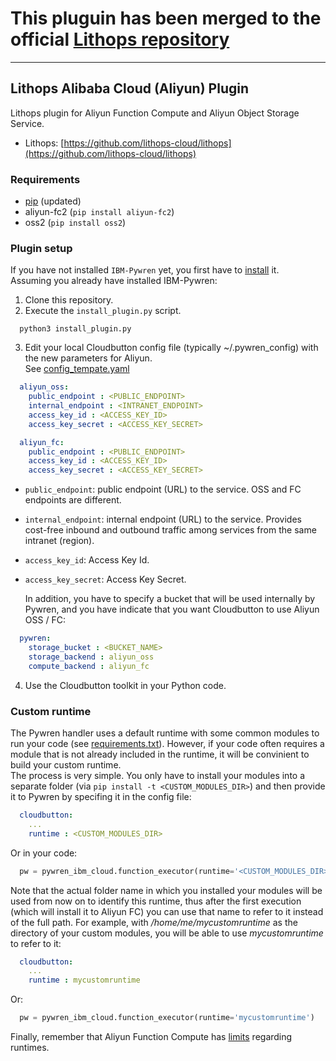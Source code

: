 # This pluguin has been merged to the official [Lithops repository](https://github.com/lithops-cloud/lithops)

-------
 
## Lithops Alibaba Cloud (Aliyun) Plugin
Lithops plugin for Aliyun Function Compute and Aliyun Object Storage Service.

- Lithops: [https://github.com/lithops-cloud/lithops](https://github.com/lithops-cloud/lithops)

### Requirements

 - [pip](https://pypi.org/project/pip/) (updated)
 - aliyun-fc2 (`pip install aliyun-fc2`)
 - oss2 (`pip install oss2`)
 
### Plugin setup

If you have not installed `IBM-Pywren` yet, you first have to [install](https://github.com/pywren/pywren-ibm-cloud) it.\
Assuming you already have installed IBM-Pywren:

  1. Clone this repository.
  2. Execute the `install_plugin.py` script. 
```
  python3 install_plugin.py
```
  3. Edit your local Cloudbutton config file (typically ~/.pywren_config)
     with the new parameters for Aliyun.\
     See [config_tempate.yaml](/config_template.yaml)
```yaml
  aliyun_oss:
    public_endpoint : <PUBLIC_ENDPOINT>
    internal_endpoint : <INTRANET_ENDPOINT>
    access_key_id : <ACCESS_KEY_ID>
    access_key_secret : <ACCESS_KEY_SECRET>

  aliyun_fc:
    public_endpoint : <PUBLIC_ENDPOINT>
    access_key_id : <ACCESS_KEY_ID>
    access_key_secret : <ACCESS_KEY_SECRET>
```
   - `public_endpoint`: public endpoint (URL) to the service. OSS and FC endpoints are different.
   - `internal_endpoint`: internal endpoint (URL) to the service. Provides cost-free inbound and outbound traffic among services from the same intranet (region).
   - `access_key_id`: Access Key Id.
   - `access_key_secret`: Access Key Secret. 
      
      In addition, you have to specify a bucket that will be used internally by Pywren, and you have indicate that you want Cloudbutton to use Aliyun OSS / FC:     
```yaml
  pywren:
    storage_bucket : <BUCKET_NAME>
    storage_backend : aliyun_oss
    compute_backend : aliyun_fc
```
  4. Use the Cloudbutton toolkit in your Python code.


### Custom runtime
The Pywren handler uses a default runtime with some common modules to run your code (see [requirements.txt](/compute/backends/aliyun_fc/requirements.txt)). However, if your code often requires a module that is not already included in the runtime, it will be convinient to build your custom runtime.\
The process is very simple. You only have to install your modules into a separate folder (via `pip install -t <CUSTOM_MODULES_DIR>`) and then provide it to Pywren by specifing it in the config file:
```yaml
  cloudbutton:
    ...
    runtime : <CUSTOM_MODULES_DIR>
```
Or in your code:
```python
  pw = pywren_ibm_cloud.function_executor(runtime='<CUSTOM_MODULES_DIR>')
```

Note that the actual folder name in which you installed your modules will be used from now on to identify this runtime, thus after the first execution (which will install it to Aliyun FC) you can use that name to refer to it instead of the full path. For example, with */home/me/mycustomruntime* as the directory of your custom modules, you will be able to use *mycustomruntime* to refer to it:
```yaml
  cloudbutton:
    ...
    runtime : mycustomruntime
```
Or:
```python
  pw = pywren_ibm_cloud.function_executor(runtime='mycustomruntime')
```

Finally, remember that Aliyun Function Compute has [limits](https://www.alibabacloud.com/help/doc-detail/51907.htm?spm=a2c63.l28256.b99.152.1dd43c94NMby9d) regarding runtimes.

